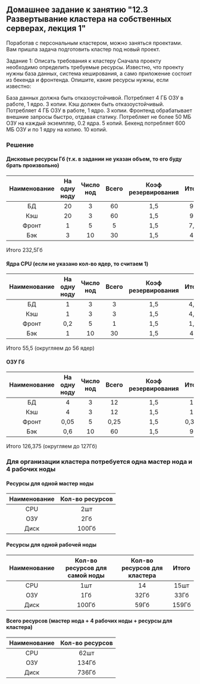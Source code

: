 ## Домашнее задание к занятию "12.3 Развертывание кластера на собственных серверах, лекция 1"

Поработав с персональным кластером, можно заняться проектами. Вам пришла задача подготовить кластер под новый проект.

Задание 1: Описать требования к кластеру
Сначала проекту необходимо определить требуемые ресурсы. Известно, что проекту нужны база данных, система кеширования, а само приложение состоит из бекенда и фронтенда. Опишите, какие ресурсы нужны, если известно:

База данных должна быть отказоустойчивой. Потребляет 4 ГБ ОЗУ в работе, 1 ядро. 3 копии.
Кэш должен быть отказоустойчивый. Потребляет 4 ГБ ОЗУ в работе, 1 ядро. 3 копии.
Фронтенд обрабатывает внешние запросы быстро, отдавая статику. Потребляет не более 50 МБ ОЗУ на каждый экземпляр, 0.2 ядра. 5 копий.
Бекенд потребляет 600 МБ ОЗУ и по 1 ядру на копию. 10 копий.

### Решение

#### Дисковые ресурсы Гб (т.к. в задании не указан объем, то его буду брать произвольно)
|Наименование|	На одну ноду|	Число нод|	Всего|	Коэф резервирования|	Итого|
|:---:|:---:|:---:|:---:|:---:|:---:|
|БД|20|3|60|1,5|90|
|Кэш|20|3|60|1,5|90|
|Фронт|1|5|5|1,5|7,5|
|Бэк|3|10|30|1,5|45|
Итого 232,5Гб

#### Ядра CPU (если не указано кол-во ядер, то считаем 1)
|Наименование|	На одну ноду|	Число нод|	Всего|	Коэф резервирования|	Итого|
|:---:|:---:|:---:|:---:|:---:|:---:|
|БД|1|3|3|1,5|4,5|
|Кэш|1|3|3|1,5|4,5|
|Фронт|0,2|5|1|1,5|1,5|
|Бэк|1|10|30|1,5|45|

Итого 55,5 (округляем до 56 ядер)

#### ОЗУ Гб
|Наименование|	На одну ноду|	Число нод|	Всего|	Коэф резервирования|	Итого|
|:---:|:---:|:---:|:---:|:---:|:---:|
|БД|4|3|12|1,5|18|
|Кэш|4|3|12|1,5|18|
|Фронт|0,05|5|0,25|1,5|0,375|
|Бэк|0,6|10|60|1,5|90|

Итого 126,375 (округляем до 127Гб)

### Для организации кластера потребуется одна мастер нода и 4 рабочих ноды 

#### Ресурсы для одной мастер ноды
|Наименование|Кол-во ресурсов|
|:---:|:---:|
CPU|2шт|
ОЗУ|2Гб|
Диск|100Гб|

#### Ресурсы для одной рабочей ноды 
|Наименование|Кол-во ресурсов для самой ноды |Кол-во ресурсов для кластера|	Итого|
|:---:|:---:|:---:|:---:|
CPU|1шт|14|15шт
ОЗУ|1Гб|32Гб|33Гб
Диск|100Гб|59Гб|159Гб

#### Всего ресурсов (мастер нода + 4 рабочих ноды + ресурсы для кластера)
|Наименование|Кол-во ресурсов|
|:---:|:---:|
CPU|62шт|
ОЗУ|134Гб|
Диск|736Гб|